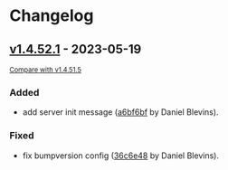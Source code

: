 # Changelog

<!-- insertion marker -->
## [v1.4.52.1](https://github.com/dblevin1/docassemble-webapp/releases/tag/v1.4.52.1) - 2023-05-19

<small>[Compare with v1.4.51.5](https://github.com/dblevin1/docassemble-webapp/compare/v1.4.51.5...v1.4.52.1)</small>

### Added

- add server init message ([a6bf6bf](https://github.com/dblevin1/docassemble-webapp/commit/a6bf6bfada77a27a24442c74ac4324610956a73d) by Daniel Blevins).

### Fixed

- fix bumpversion config ([36c6e48](https://github.com/dblevin1/docassemble-webapp/commit/36c6e48bb66090aff95ea02dfb79a28c1bc395b8) by Daniel Blevins).
